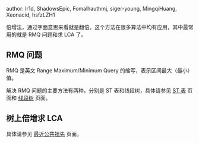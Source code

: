 author: Ir1d, ShadowsEpic, Fomalhauthmj, siger-young, MingqiHuang, Xeonacid, hsfzLZH1

倍增法，通过字面意思来看就是翻倍。这个方法在很多算法中均有应用，其中最常用的就是 RMQ 问题和求 LCA 了。

## RMQ 问题

RMQ 是英文 Range Maximum/Minimum Query 的缩写，表示区间最大（最小）值。

解决 RMQ 问题的主要方法有两种，分别是 ST 表和线段树，具体请参见 [ST 表](/ds/sparse-table) 页面和 [线段树](/ds/seg) 页面。

## 树上倍增求 LCA

具体请参见 [最近公共祖先](/graph/lca/#_5) 页面。
